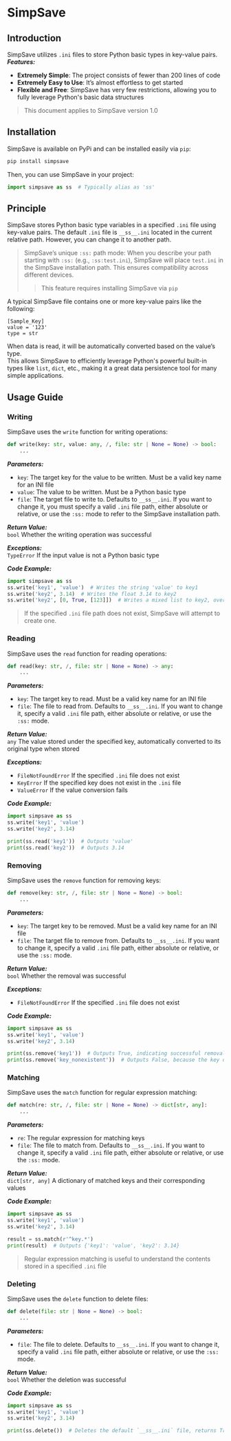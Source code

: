 # SimpSave  

## Introduction  

SimpSave utilizes `.ini` files to store Python basic types in key-value pairs.  
***Features:***  
- **Extremely Simple**: The project consists of fewer than 200 lines of code  
- **Extremely Easy to Use**: It’s almost effortless to get started  
- **Flexible and Free**: SimpSave has very few restrictions, allowing you to fully leverage Python's basic data structures  
> This document applies to SimpSave version 1.0  

## Installation  

SimpSave is available on PyPi and can be installed easily via `pip`:  
```bash
pip install simpsave
```
Then, you can use SimpSave in your project:  
```python
import simpsave as ss  # Typically alias as 'ss'
```  

## Principle  

SimpSave stores Python basic type variables in a specified `.ini` file using key-value pairs. The default `.ini` file is `__ss__.ini` located in the current relative path. However, you can change it to another path.  
> SimpSave’s unique `:ss:` path mode: When you describe your path starting with `:ss:` (e.g., `:ss:test.ini`), SimpSave will place `test.ini` in the SimpSave installation path. This ensures compatibility across different devices.  
>> This feature requires installing SimpSave via `pip`  

A typical SimpSave file contains one or more key-value pairs like the following:  
```plaintext
[Sample_Key]
value = '123'
type = str
```
When data is read, it will be automatically converted based on the value’s type.  
This allows SimpSave to efficiently leverage Python's powerful built-in types like `list`, `dict`, etc., making it a great data persistence tool for many simple applications.  

## Usage Guide  

### Writing  

SimpSave uses the `write` function for writing operations:  
```python
def write(key: str, value: any, /, file: str | None = None) -> bool:
    ...
```

***Parameters:***  
- `key`: The target key for the value to be written. Must be a valid key name for an INI file  
- `value`: The value to be written. Must be a Python basic type  
- `file`: The target file to write to. Defaults to `__ss__.ini`. If you want to change it, you must specify a valid `.ini` file path, either absolute or relative, or use the `:ss:` mode to refer to the SimpSave installation path.  

***Return Value:***  
`bool` Whether the writing operation was successful  

***Exceptions:***  
`TypeError` If the input value is not a Python basic type  

***Code Example:***  
```python
import simpsave as ss
ss.write('key1', 'value')  # Writes the string 'value' to key1
ss.write('key2', 3.14)  # Writes the float 3.14 to key2
ss.write('key2', [0, True, [123]])  # Writes a mixed list to key2, overwriting the previous float value
```
> If the specified `.ini` file path does not exist, SimpSave will attempt to create one.

### Reading  

SimpSave uses the `read` function for reading operations:  
```python
def read(key: str, /, file: str | None = None) -> any:
    ...
```

***Parameters:***  
- `key`: The target key to read. Must be a valid key name for an INI file  
- `file`: The file to read from. Defaults to `__ss__.ini`. If you want to change it, specify a valid `.ini` file path, either absolute or relative, or use the `:ss:` mode.  

***Return Value:***  
`any` The value stored under the specified key, automatically converted to its original type when stored  

***Exceptions:***  
- `FileNotFoundError` If the specified `.ini` file does not exist  
- `KeyError` If the specified key does not exist in the `.ini` file  
- `ValueError` If the value conversion fails  

***Code Example:***  
```python
import simpsave as ss
ss.write('key1', 'value')
ss.write('key2', 3.14)

print(ss.read('key1'))  # Outputs 'value'
print(ss.read('key2'))  # Outputs 3.14
```

### Removing  

SimpSave uses the `remove` function for removing keys:  
```python
def remove(key: str, /, file: str | None = None) -> bool:
    ...
```

***Parameters:***  
- `key`: The target key to be removed. Must be a valid key name for an INI file  
- `file`: The target file to remove from. Defaults to `__ss__.ini`. If you want to change it, specify a valid `.ini` file path, either absolute or relative, or use the `:ss:` mode.  

***Return Value:***  
`bool` Whether the removal was successful  

***Exceptions:***  
- `FileNotFoundError` If the specified `.ini` file does not exist  

***Code Example:***  
```python
import simpsave as ss
ss.write('key1', 'value')
ss.write('key2', 3.14)

print(ss.remove('key1'))  # Outputs True, indicating successful removal
print(ss.remove('key_nonexistent'))  # Outputs False, because the key does not exist
```

### Matching  

SimpSave uses the `match` function for regular expression matching:  
```python
def match(re: str, /, file: str | None = None) -> dict[str, any]:
    ...
```

***Parameters:***  
- `re`: The regular expression for matching keys  
- `file`: The file to match from. Defaults to `__ss__.ini`. If you want to change it, specify a valid `.ini` file path, either absolute or relative, or use the `:ss:` mode.  

***Return Value:***  
`dict[str, any]` A dictionary of matched keys and their corresponding values  

***Code Example:***  
```python
import simpsave as ss
ss.write('key1', 'value')
ss.write('key2', 3.14)

result = ss.match(r'^key.*')
print(result)  # Outputs {'key1': 'value', 'key2': 3.14}
```

> Regular expression matching is useful to understand the contents stored in a specified `.ini` file  

### Deleting  

SimpSave uses the `delete` function to delete files:  
```python
def delete(file: str | None = None) -> bool:
    ...
```

***Parameters:***  
- `file`: The file to delete. Defaults to `__ss__.ini`. If you want to change it, specify a valid `.ini` file path, either absolute or relative, or use the `:ss:` mode.  

***Return Value:***  
`bool` Whether the deletion was successful  

***Code Example:***  
```python
import simpsave as ss
ss.write('key1', 'value')
ss.write('key2', 3.14)

print(ss.delete())  # Deletes the default `__ss__.ini` file, returns True if successful
```  